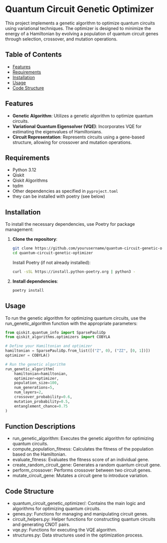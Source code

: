 # Quantum Circuit Genetic Optimizer

This project implements a genetic algorithm to optimize quantum circuits using variational techniques. The optimizer is designed to minimize the energy of a Hamiltonian by evolving a population of quantum circuit genes through selection, crossover, and mutation operations.

## Table of Contents

- [Features](#features)
- [Requirements](#requirements)
- [Installation](#installation)
- [Usage](#usage)
- [Code Structure](#code-structure)

## Features

- **Genetic Algorithm**: Utilizes a genetic algorithm to optimize quantum circuits.
- **Variational Quantum Eigensolver (VQE)**: Incorporates VQE for estimating the eigenvalues of Hamiltonians.
- **Circuit Representation**: Represents circuits using a gene-based structure, allowing for crossover and mutation operations.

## Requirements

- Python 3.12
- Qiskit
- Qiskit Algorithms
- tqdm
- Other dependencies as specified in `pyproject.toml`
- they can be installed with poetry (see below)

## Installation

To install the necessary dependencies, use Poetry for package management:

1. **Clone the repository**:

    ```bash
    git clone https://github.com/yourusername/quantum-circuit-genetic-optimizer.git
    cd quantum-circuit-genetic-optimizer
    ```

    Install Poetry (if not already installed):

    ```bash
    curl -sSL https://install.python-poetry.org | python3 -
    ```

2. **Install dependencies**:

    ```bash
    poetry install
    ```

## Usage

To run the genetic algorithm for optimizing quantum circuits, use the run_genetic_algorithm function with the appropriate parameters:

```python
from qiskit.quantum_info import SparsePauliOp
from qiskit_algorithms.optimizers import COBYLA

# Define your Hamiltonian and optimizer
hamiltonian = SparsePauliOp.from_list([("Z", 0), ("ZZ", [0, 1])])
optimizer = COBYLA()

# Run the genetic algorithm
run_genetic_algorithm(
    hamiltonian=hamiltonian,
    optimizer=optimizer,
    population_size=100,
    num_generations=5,
    num_layers=2,
    crossover_probability=0.6,
    mutation_probability=0.5,
    entanglement_chance=0.75
)
```

## Function Descriptions

- run_genetic_algorithm: Executes the genetic algorithm for optimizing quantum circuits.
- compute_population_fitness: Calculates the fitness of the population based on the Hamiltonian.
- evaluate_fitness: Evaluates the fitness score of an individual gene.
- create_random_circuit_gene: Generates a random quantum circuit gene.
- perform_crossover: Performs crossover between two circuit genes.
- mutate_circuit_gene: Mutates a circuit gene to introduce variation.

## Code Structure

- quantum_circuit_genetic_optimizer/: Contains the main logic and algorithms for optimizing quantum circuits.
- genes.py: Functions for managing and manipulating circuit genes.
- circuit_helpers.py: Helper functions for constructing quantum circuits and generating CNOT pairs.
- vqe.py: Functions for executing the VQE algorithm.
- structures.py: Data structures used in the optimization process.